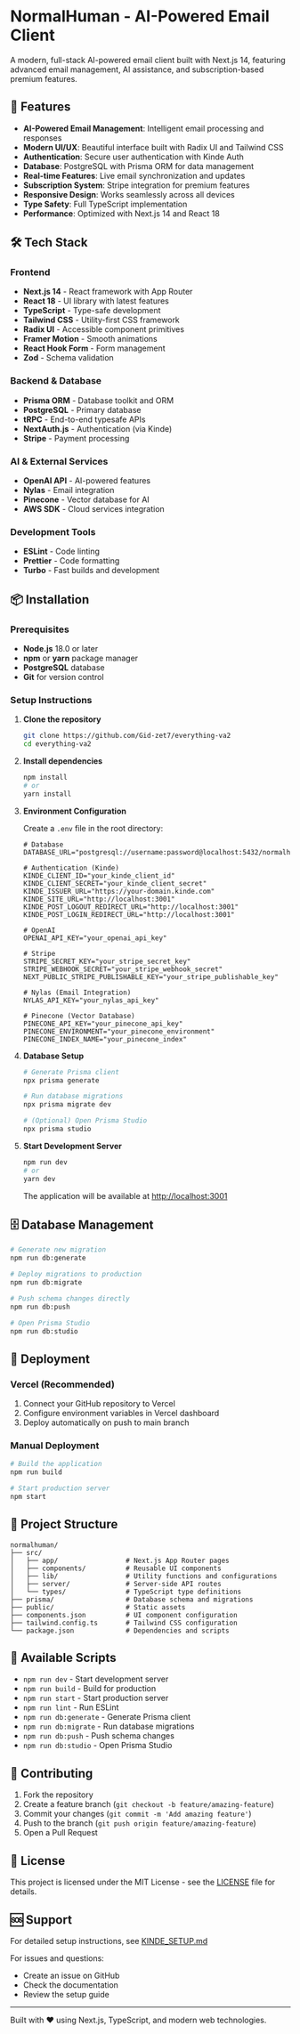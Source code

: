 # NormalHuman - AI-Powered Email Client

A modern, full-stack AI-powered email client built with Next.js 14, featuring advanced email management, AI assistance, and subscription-based premium features.

## 🚀 Features

- **AI-Powered Email Management**: Intelligent email processing and responses
- **Modern UI/UX**: Beautiful interface built with Radix UI and Tailwind CSS
- **Authentication**: Secure user authentication with Kinde Auth
- **Database**: PostgreSQL with Prisma ORM for data management
- **Real-time Features**: Live email synchronization and updates
- **Subscription System**: Stripe integration for premium features
- **Responsive Design**: Works seamlessly across all devices
- **Type Safety**: Full TypeScript implementation
- **Performance**: Optimized with Next.js 14 and React 18

## 🛠️ Tech Stack

### Frontend

- **Next.js 14** - React framework with App Router
- **React 18** - UI library with latest features
- **TypeScript** - Type-safe development
- **Tailwind CSS** - Utility-first CSS framework
- **Radix UI** - Accessible component primitives
- **Framer Motion** - Smooth animations
- **React Hook Form** - Form management
- **Zod** - Schema validation

### Backend & Database

- **Prisma ORM** - Database toolkit and ORM
- **PostgreSQL** - Primary database
- **tRPC** - End-to-end typesafe APIs
- **NextAuth.js** - Authentication (via Kinde)
- **Stripe** - Payment processing

### AI & External Services

- **OpenAI API** - AI-powered features
- **Nylas** - Email integration
- **Pinecone** - Vector database for AI
- **AWS SDK** - Cloud services integration

### Development Tools

- **ESLint** - Code linting
- **Prettier** - Code formatting
- **Turbo** - Fast builds and development

## 📦 Installation

### Prerequisites

- **Node.js** 18.0 or later
- **npm** or **yarn** package manager
- **PostgreSQL** database
- **Git** for version control

### Setup Instructions

1. **Clone the repository**

   ```bash
   git clone https://github.com/Gid-zet7/everything-va2
   cd everything-va2
   ```

2. **Install dependencies**

   ```bash
   npm install
   # or
   yarn install
   ```

3. **Environment Configuration**

   Create a `.env` file in the root directory:

   ```env
   # Database
   DATABASE_URL="postgresql://username:password@localhost:5432/normalhuman"

   # Authentication (Kinde)
   KINDE_CLIENT_ID="your_kinde_client_id"
   KINDE_CLIENT_SECRET="your_kinde_client_secret"
   KINDE_ISSUER_URL="https://your-domain.kinde.com"
   KINDE_SITE_URL="http://localhost:3001"
   KINDE_POST_LOGOUT_REDIRECT_URL="http://localhost:3001"
   KINDE_POST_LOGIN_REDIRECT_URL="http://localhost:3001"

   # OpenAI
   OPENAI_API_KEY="your_openai_api_key"

   # Stripe
   STRIPE_SECRET_KEY="your_stripe_secret_key"
   STRIPE_WEBHOOK_SECRET="your_stripe_webhook_secret"
   NEXT_PUBLIC_STRIPE_PUBLISHABLE_KEY="your_stripe_publishable_key"

   # Nylas (Email Integration)
   NYLAS_API_KEY="your_nylas_api_key"

   # Pinecone (Vector Database)
   PINECONE_API_KEY="your_pinecone_api_key"
   PINECONE_ENVIRONMENT="your_pinecone_environment"
   PINECONE_INDEX_NAME="your_pinecone_index"
   ```

4. **Database Setup**

   ```bash
   # Generate Prisma client
   npx prisma generate

   # Run database migrations
   npx prisma migrate dev

   # (Optional) Open Prisma Studio
   npx prisma studio
   ```

5. **Start Development Server**

   ```bash
   npm run dev
   # or
   yarn dev
   ```

   The application will be available at [http://localhost:3001](http://localhost:3001)

## 🗄️ Database Management

```bash
# Generate new migration
npm run db:generate

# Deploy migrations to production
npm run db:migrate

# Push schema changes directly
npm run db:push

# Open Prisma Studio
npm run db:studio
```

## 🚀 Deployment

### Vercel (Recommended)

1. Connect your GitHub repository to Vercel
2. Configure environment variables in Vercel dashboard
3. Deploy automatically on push to main branch

### Manual Deployment

```bash
# Build the application
npm run build

# Start production server
npm start
```

## 📁 Project Structure

```
normalhuman/
├── src/
│   ├── app/                 # Next.js App Router pages
│   ├── components/          # Reusable UI components
│   ├── lib/                 # Utility functions and configurations
│   ├── server/              # Server-side API routes
│   └── types/               # TypeScript type definitions
├── prisma/                  # Database schema and migrations
├── public/                  # Static assets
├── components.json          # UI component configuration
├── tailwind.config.ts       # Tailwind CSS configuration
└── package.json             # Dependencies and scripts
```

## 🔧 Available Scripts

- `npm run dev` - Start development server
- `npm run build` - Build for production
- `npm run start` - Start production server
- `npm run lint` - Run ESLint
- `npm run db:generate` - Generate Prisma client
- `npm run db:migrate` - Run database migrations
- `npm run db:push` - Push schema changes
- `npm run db:studio` - Open Prisma Studio

## 🤝 Contributing

1. Fork the repository
2. Create a feature branch (`git checkout -b feature/amazing-feature`)
3. Commit your changes (`git commit -m 'Add amazing feature'`)
4. Push to the branch (`git push origin feature/amazing-feature`)
5. Open a Pull Request

## 📄 License

This project is licensed under the MIT License - see the [LICENSE](LICENSE) file for details.

## 🆘 Support

For detailed setup instructions, see [KINDE_SETUP.md](KINDE_SETUP.md)

For issues and questions:

- Create an issue on GitHub
- Check the documentation
- Review the setup guide

---

Built with ❤️ using Next.js, TypeScript, and modern web technologies.
